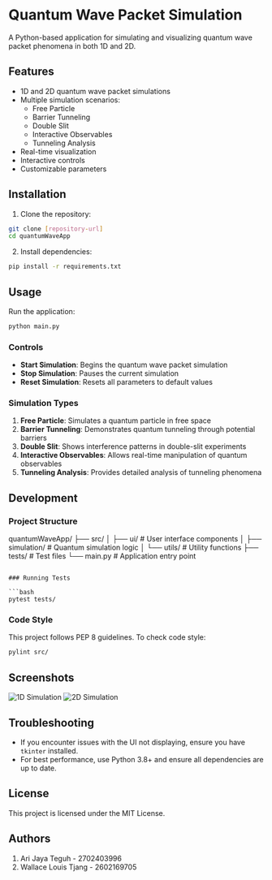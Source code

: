 # Quantum Wave Packet Simulation

A Python-based application for simulating and visualizing quantum wave packet phenomena in both 1D and 2D.

## Features

- 1D and 2D quantum wave packet simulations
- Multiple simulation scenarios:
  - Free Particle
  - Barrier Tunneling
  - Double Slit
  - Interactive Observables
  - Tunneling Analysis
- Real-time visualization
- Interactive controls
- Customizable parameters

## Installation

1. Clone the repository:
```bash
git clone [repository-url]
cd quantumWaveApp
```

2. Install dependencies:
```bash
pip install -r requirements.txt
```

## Usage

Run the application:
```bash
python main.py
```

### Controls

- **Start Simulation**: Begins the quantum wave packet simulation
- **Stop Simulation**: Pauses the current simulation
- **Reset Simulation**: Resets all parameters to default values

### Simulation Types

1. **Free Particle**: Simulates a quantum particle in free space
2. **Barrier Tunneling**: Demonstrates quantum tunneling through potential barriers
3. **Double Slit**: Shows interference patterns in double-slit experiments
4. **Interactive Observables**: Allows real-time manipulation of quantum observables
5. **Tunneling Analysis**: Provides detailed analysis of tunneling phenomena

## Development

### Project Structure
quantumWaveApp/
├── src/
│ ├── ui/ # User interface components
│ ├── simulation/ # Quantum simulation logic
│ └── utils/ # Utility functions
├── tests/ # Test files
└── main.py # Application entry point
```

### Running Tests

```bash
pytest tests/
```

### Code Style

This project follows PEP 8 guidelines. To check code style:

```bash
pylint src/
```

## Screenshots

![1D Simulation](screenshots/1d_simulation.png)
![2D Simulation](screenshots/2d_simulation.png)

## Troubleshooting

- If you encounter issues with the UI not displaying, ensure you have `tkinter` installed.
- For best performance, use Python 3.8+ and ensure all dependencies are up to date.

## License

This project is licensed under the MIT License.

## Authors

1. Ari Jaya Teguh - 2702403996
2. Wallace Louis Tjang - 2602169705
